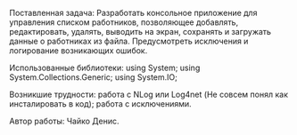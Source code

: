 Поставленная задача: Разработать консольное приложение для управления списком работников, позволяющее добавлять, редактировать, удалять, выводить на экран, сохранять и загружать данные о работниках из файла. Предусмотреть исключения и логирование возникающих ошибок.

Использованные библиотеки: 
using System;
using System.Collections.Generic;
using System.IO;

Возникшие трудности: работа с NLog или Log4net (Не совсем понял как инсталировать в код); работа с исключениями.

Автор работы: Чайко Денис.
